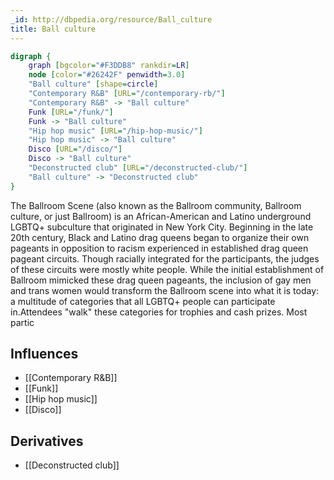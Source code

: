 ```yaml
---
_id: http://dbpedia.org/resource/Ball_culture
title: Ball culture
---
```


```dot
digraph {
	graph [bgcolor="#F3DDB8" rankdir=LR]
	node [color="#26242F" penwidth=3.0]
	"Ball culture" [shape=circle]
	"Contemporary R&B" [URL="/contemporary-rb/"]
	"Contemporary R&B" -> "Ball culture"
	Funk [URL="/funk/"]
	Funk -> "Ball culture"
	"Hip hop music" [URL="/hip-hop-music/"]
	"Hip hop music" -> "Ball culture"
	Disco [URL="/disco/"]
	Disco -> "Ball culture"
	"Deconstructed club" [URL="/deconstructed-club/"]
	"Ball culture" -> "Deconstructed club"
}
```

The Ballroom Scene (also known as the Ballroom community, Ballroom culture, or just Ballroom) is an African-American and Latino underground LGBTQ+ subculture that originated in New York City. Beginning in the late 20th century, Black and Latino drag queens began to organize their own pageants in opposition to racism experienced in established drag queen pageant circuits. Though racially integrated for the participants, the judges of these circuits were mostly white people. While the initial establishment of Ballroom mimicked these drag queen pageants, the inclusion of gay men and trans women would transform the Ballroom scene into what it is today: a multitude of categories that all LGBTQ+ people can participate in.Attendees "walk" these categories for trophies and cash prizes. Most partic

## Influences

- [[Contemporary R&B]]
- [[Funk]]
- [[Hip hop music]]
- [[Disco]]

## Derivatives

- [[Deconstructed club]]
